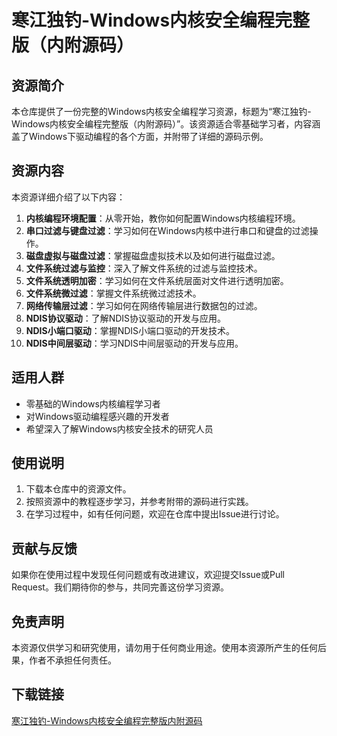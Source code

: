 # 寒江独钓-Windows内核安全编程完整版（内附源码）

## 资源简介

本仓库提供了一份完整的Windows内核安全编程学习资源，标题为“寒江独钓-Windows内核安全编程完整版（内附源码）”。该资源适合零基础学习者，内容涵盖了Windows下驱动编程的各个方面，并附带了详细的源码示例。

## 资源内容

本资源详细介绍了以下内容：

1. **内核编程环境配置**：从零开始，教你如何配置Windows内核编程环境。
2. **串口过滤与键盘过滤**：学习如何在Windows内核中进行串口和键盘的过滤操作。
3. **磁盘虚拟与磁盘过滤**：掌握磁盘虚拟技术以及如何进行磁盘过滤。
4. **文件系统过滤与监控**：深入了解文件系统的过滤与监控技术。
5. **文件系统透明加密**：学习如何在文件系统层面对文件进行透明加密。
6. **文件系统微过滤**：掌握文件系统微过滤技术。
7. **网络传输层过滤**：学习如何在网络传输层进行数据包的过滤。
8. **NDIS协议驱动**：了解NDIS协议驱动的开发与应用。
9. **NDIS小端口驱动**：掌握NDIS小端口驱动的开发技术。
10. **NDIS中间层驱动**：学习NDIS中间层驱动的开发与应用。

## 适用人群

- 零基础的Windows内核编程学习者
- 对Windows驱动编程感兴趣的开发者
- 希望深入了解Windows内核安全技术的研究人员

## 使用说明

1. 下载本仓库中的资源文件。
2. 按照资源中的教程逐步学习，并参考附带的源码进行实践。
3. 在学习过程中，如有任何问题，欢迎在仓库中提出Issue进行讨论。

## 贡献与反馈

如果你在使用过程中发现任何问题或有改进建议，欢迎提交Issue或Pull Request。我们期待你的参与，共同完善这份学习资源。

## 免责声明

本资源仅供学习和研究使用，请勿用于任何商业用途。使用本资源所产生的任何后果，作者不承担任何责任。

## 下载链接

[寒江独钓-Windows内核安全编程完整版内附源码](https://pan.quark.cn/s/6235851e5533)
